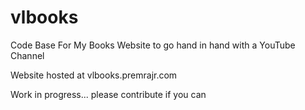 # vlbooks
Code Base For My Books Website to go hand in hand with a YouTube Channel

Website hosted at vlbooks.premrajr.com

Work in progress... please contribute if you can
